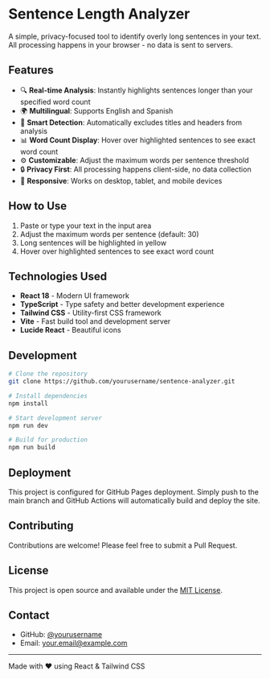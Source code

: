 # Sentence Length Analyzer

A simple, privacy-focused tool to identify overly long sentences in your text. All processing happens in your browser - no data is sent to servers.

## Features

- 🔍 **Real-time Analysis**: Instantly highlights sentences longer than your specified word count
- 🌍 **Multilingual**: Supports English and Spanish
- 🎯 **Smart Detection**: Automatically excludes titles and headers from analysis
- 📊 **Word Count Display**: Hover over highlighted sentences to see exact word count
- ⚙️ **Customizable**: Adjust the maximum words per sentence threshold
- 🔒 **Privacy First**: All processing happens client-side, no data collection
- 📱 **Responsive**: Works on desktop, tablet, and mobile devices

## How to Use

1. Paste or type your text in the input area
2. Adjust the maximum words per sentence (default: 30)
3. Long sentences will be highlighted in yellow
4. Hover over highlighted sentences to see exact word count

## Technologies Used

- **React 18** - Modern UI framework
- **TypeScript** - Type safety and better development experience
- **Tailwind CSS** - Utility-first CSS framework
- **Vite** - Fast build tool and development server
- **Lucide React** - Beautiful icons

## Development

```bash
# Clone the repository
git clone https://github.com/yourusername/sentence-analyzer.git

# Install dependencies
npm install

# Start development server
npm run dev

# Build for production
npm run build
```

## Deployment

This project is configured for GitHub Pages deployment. Simply push to the main branch and GitHub Actions will automatically build and deploy the site.

## Contributing

Contributions are welcome! Please feel free to submit a Pull Request.

## License

This project is open source and available under the [MIT License](LICENSE).

## Contact

- GitHub: [@yourusername](https://github.com/yourusername)
- Email: your.email@example.com

---

Made with ❤️ using React & Tailwind CSS